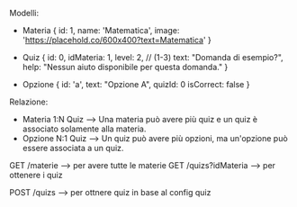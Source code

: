 Modelli:
- Materia
  { 
    id: 1, 
    name: 'Matematica', 
    image: 'https://placehold.co/600x400?text=Matematica' 
  }

- Quiz
  { 
    id: 0, 
    idMateria: 1, 
    level: 2, // (1-3) 
    text: "Domanda di esempio?", 
    help: "Nessun aiuto disponibile per questa domanda." 
  }

- Opzione
  { 
    id: 'a', 
    text: "Opzione A", 
    quizId: 0 
    isCorrect: false
  }

Relazione:
- Materia 1:N Quiz --> Una materia può avere più quiz e un quiz è associato solamente alla materia.
- Opzione N:1 Quiz --> Un quiz può avere più opzioni, ma un'opzione può essere associata a un quiz.








GET /materie --> per avere tutte le materie
GET /quizs?idMateria  --> per ottenere i quiz 

POST /quizs   --> per ottnere quiz in base al config quiz